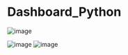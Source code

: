 # Dashboard_Python

![image](https://github.com/user-attachments/assets/bc19740b-33a6-4220-b28f-f509f26fb0de)


![image](https://github.com/user-attachments/assets/21df7830-091d-4547-a2c8-52867c9e48db)
![image](https://github.com/user-attachments/assets/21df7830-091d-4547-a2c8-52867c9e48db)
